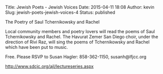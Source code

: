 Title: Jewish Poets - Jewish Voices
Date: 2015-04-11 18:08
Author: kevin
Slug: jewish-poets-jewish-voices-4
Status: published

The Poetry of Saul Tchernikowsky and Rachel

Local community members and poetry lovers will read the poems of Saul Tchernikowsky and Rachel. The Havurat Zemer San Diego choir, under the direction of Rivi Raz, will sing the poems of Tchernikowsky and Rachel which have been put to music.

Free. Please RSVP to Susan Hagler: 858-362-1150, susanh\@lfjcc.org

http://www.sdcjc.org/ajl/lectureseries.aspx
